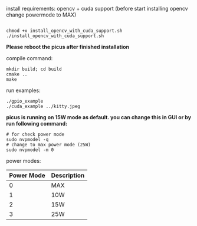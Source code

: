 install requirements:
opencv + cuda support (before start installing opencv change powermode to MAX)
```

chmod +x install_opencv_with_cuda_support.sh
./install_opencv_with_cuda_support.sh
```
**Please reboot the picus after finished installation**



compile command:
```
mkdir build; cd build
cmake ..
make
```

run examples:
```
./gpio_example
./cuda_example ../kitty.jpeg
```



**picus is running on 15W mode as default. you can change this in GUI or by run following command:**
```
# for check power mode
sudo nvpmodel -q
# change to max power mode (25W)
sudo nvpmodel -m 0
```

power modes:

| Power Mode | Description |
|------------|-------------|
| 0          | MAX         |
| 1          | 10W         |
| 2          | 15W         |
| 3          | 25W         |
